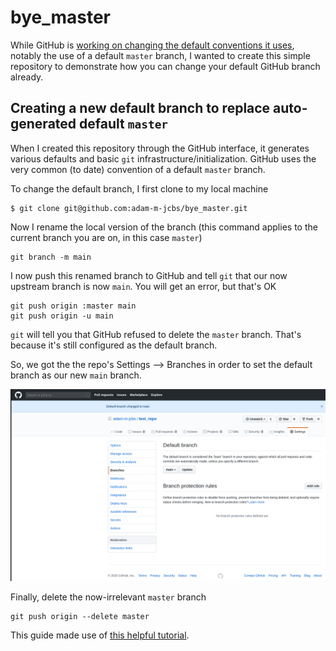 # bye_master
While GitHub is [working on changing the default conventions it
uses](https://www.cnet.com/news/microsofts-github-is-removing-coding-terms-like-master-and-slave/),
notably the use of a default `master` branch, I wanted to create this simple
repository to demonstrate how you can change your default GitHub branch already.

## Creating a new default branch to replace auto-generated default `master` 

When I created this repository through the GitHub interface, it generates
various defaults and basic `git` infrastructure/initialization.  GitHub uses the
very common (to date) convention of a default `master` branch.

To change the default branch, I first clone to my local machine
```
$ git clone git@github.com:adam-m-jcbs/bye_master.git
```

Now I rename the local version of the branch (this command applies to the
current branch you are on, in this case `master`)
```
git branch -m main
```

I now push this renamed branch to GitHub and tell `git` that our now upstream
branch is now `main`.  You will get an error, but that's OK
```
git push origin :master main
git push origin -u main
```

`git` will tell you that GitHub refused to delete the `master` branch.  That's
because it's still configured as the default branch.

So, we got the the repo's Settings --> Branches in order to set the default
branch as our new `main` branch.

![GitHub Branch Settings](/images/Screenshot_GitHubDefaultBranchSetting.png)

Finally, delete the now-irrelevant `master` branch
```
git push origin --delete master
```

This guide made use of [this helpful
tutorial](https://www.hostinger.com/tutorials/how-to-rename-a-git-branch/).
